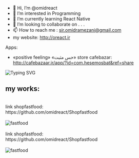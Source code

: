 - 👋 Hi, I’m @omidreact
- 👀 I’m interested in Programming
- 🌱 I’m currently learning React Native
- 💞️ I’m looking to collaborate on . . .
- 📫 How to reach me : sir.omidramezani@gmail.com
- my website: http://oreact.ir

Apps:
- ‏«positive feeling» «حس مثبت» store cafebazar:
http://cafebazaar.ir/app/?id=com.hesemosbat&ref=share
<img src="https://readme-typing-svg.demolab.com?font=Fira+Code&pause=1000&width=435&lines=HOPE;Is+the+only+thing;Stronger+than+FEAR;Hoping+for+good+days;Yours+sincerely+omid" alt="Typing SVG" />
<h2>my works:</h2>
<br>
link shopfastfood:<br>
https://github.com/omidreact/Shopfastfood
<br><br>
<img src="https://user-images.githubusercontent.com/116552870/232906363-ac422ada-6924-4b6a-8bb0-53c7246d8893.gif"  alt="fastfood"/>
<br><br>
link shopfastfood:<br>
https://github.com/omidreact/Shopfastfood
<br><br>
<img src="https://user-images.githubusercontent.com/116552870/232906363-ac422ada-6924-4b6a-8bb0-53c7246d8893.gif"  alt="fastfood"/>

